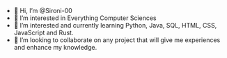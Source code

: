 - 👋 Hi, I’m @Sironi-00
- 👀 I’m interested in Everything Computer Sciences
- 🌱 I’m interested and currently learning Python, Java, SQL, HTML, CSS, JavaScript and Rust. 
- 💞️ I’m looking to collaborate on any project that will give me experiences and enhance my knowledge.

